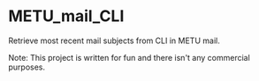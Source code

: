 # METU_mail_CLI
Retrieve most recent mail subjects from CLI in METU mail.

Note: This project is written for fun and there isn't any commercial purposes.

